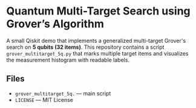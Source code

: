# Quantum Multi-Target Search using Grover’s Algorithm

A small Qiskit demo that implements a generalized multi-target Grover's search on **5 qubits (32 items)**.
This repository contains a script `grover_multitarget_5q.py` that marks multiple target items and visualizes the measurement histogram with readable labels.

## Files
- `grover_multitarget_5q.` — main script
- `LICENSE` — MIT License
